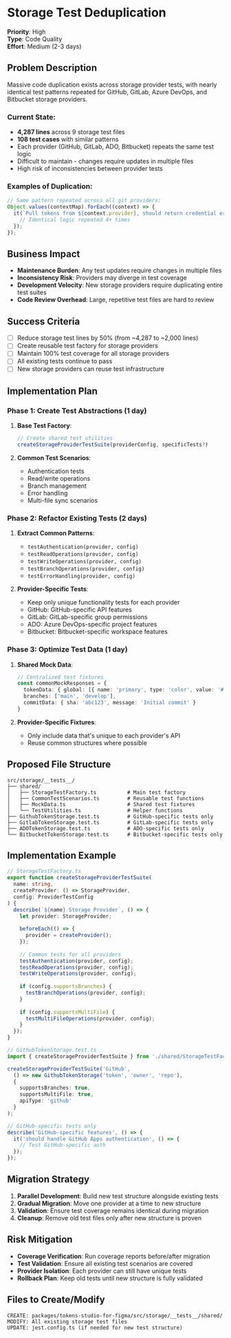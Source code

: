 # Storage Test Deduplication

**Priority**: High  
**Type**: Code Quality  
**Effort**: Medium (2-3 days)  

## Problem Description

Massive code duplication exists across storage provider tests, with nearly identical test patterns repeated for GitHub, GitLab, Azure DevOps, and Bitbucket storage providers.

### Current State:
- **4,287 lines** across 9 storage test files
- **108 test cases** with similar patterns
- Each provider (GitHub, GitLab, ADO, Bitbucket) repeats the same test logic
- Difficult to maintain - changes require updates in multiple files
- High risk of inconsistencies between provider tests

### Examples of Duplication:
```typescript
// Same pattern repeated across all git providers:
Object.values(contextMap).forEach((context) => {
  it(`Pull tokens from ${context.provider}, should return credential error...`, async () => {
    // Identical logic repeated 4+ times
  });
});
```

## Business Impact

- **Maintenance Burden**: Any test updates require changes in multiple files
- **Inconsistency Risk**: Providers may diverge in test coverage
- **Development Velocity**: New storage providers require duplicating entire test suites
- **Code Review Overhead**: Large, repetitive test files are hard to review

## Success Criteria

- [ ] Reduce storage test lines by 50% (from ~4,287 to ~2,000 lines)
- [ ] Create reusable test factory for storage providers
- [ ] Maintain 100% test coverage for all storage providers
- [ ] All existing tests continue to pass
- [ ] New storage providers can reuse test infrastructure

## Implementation Plan

### Phase 1: Create Test Abstractions (1 day)
1. **Base Test Factory**:
   ```typescript
   // Create shared test utilities
   createStorageProviderTestSuite(providerConfig, specificTests?)
   ```

2. **Common Test Scenarios**:
   - Authentication tests
   - Read/write operations
   - Branch management
   - Error handling
   - Multi-file sync scenarios

### Phase 2: Refactor Existing Tests (2 days)  
1. **Extract Common Patterns**:
   - `testAuthentication(provider, config)`
   - `testReadOperations(provider, config)`
   - `testWriteOperations(provider, config)`
   - `testBranchOperations(provider, config)`
   - `testErrorHandling(provider, config)`

2. **Provider-Specific Tests**:
   - Keep only unique functionality tests for each provider
   - GitHub: GitHub-specific API features
   - GitLab: GitLab-specific group permissions
   - ADO: Azure DevOps-specific project features
   - Bitbucket: Bitbucket-specific workspace features

### Phase 3: Optimize Test Data (1 day)
1. **Shared Mock Data**:
   ```typescript
   // Centralized test fixtures
   const commonMockResponses = {
     tokenData: { global: [{ name: 'primary', type: 'color', value: '#000' }] },
     branches: ['main', 'develop'],
     commitData: { sha: 'abc123', message: 'Initial commit' }
   }
   ```

2. **Provider-Specific Fixtures**:
   - Only include data that's unique to each provider's API
   - Reuse common structures where possible

## Proposed File Structure

```
src/storage/__tests__/
├── shared/
│   ├── StorageTestFactory.ts          # Main test factory
│   ├── CommonTestScenarios.ts         # Reusable test functions
│   ├── MockData.ts                    # Shared test fixtures
│   └── TestUtilities.ts               # Helper functions
├── GithubTokenStorage.test.ts         # GitHub-specific tests only
├── GitlabTokenStorage.test.ts         # GitLab-specific tests only
├── ADOTokenStorage.test.ts            # ADO-specific tests only
└── BitbucketTokenStorage.test.ts      # Bitbucket-specific tests only
```

## Implementation Example

```typescript
// StorageTestFactory.ts
export function createStorageProviderTestSuite(
  name: string,
  createProvider: () => StorageProvider,
  config: ProviderTestConfig
) {
  describe(`${name} Storage Provider`, () => {
    let provider: StorageProvider;
    
    beforeEach(() => {
      provider = createProvider();
    });
    
    // Common tests for all providers
    testAuthentication(provider, config);
    testReadOperations(provider, config);
    testWriteOperations(provider, config);
    
    if (config.supportsBranches) {
      testBranchOperations(provider, config);
    }
    
    if (config.supportsMultiFile) {
      testMultiFileOperations(provider, config);
    }
  });
}

// GithubTokenStorage.test.ts
import { createStorageProviderTestSuite } from './shared/StorageTestFactory';

createStorageProviderTestSuite('GitHub', 
  () => new GithubTokenStorage('token', 'owner', 'repo'),
  {
    supportsBranches: true,
    supportsMultiFile: true,
    apiType: 'github'
  }
);

// GitHub-specific tests only
describe('GitHub-specific features', () => {
  it('should handle GitHub Apps authentication', () => {
    // Test GitHub-specific auth
  });
});
```

## Migration Strategy

1. **Parallel Development**: Build new test structure alongside existing tests
2. **Gradual Migration**: Move one provider at a time to new structure
3. **Validation**: Ensure test coverage remains identical during migration
4. **Cleanup**: Remove old test files only after new structure is proven

## Risk Mitigation

- **Coverage Verification**: Run coverage reports before/after migration
- **Test Validation**: Ensure all existing test scenarios are covered
- **Provider Isolation**: Each provider can still have unique tests
- **Rollback Plan**: Keep old tests until new structure is fully validated

## Files to Create/Modify

```
CREATE: packages/tokens-studio-for-figma/src/storage/__tests__/shared/
MODIFY: All existing storage test files
UPDATE: jest.config.ts (if needed for new test structure)
```